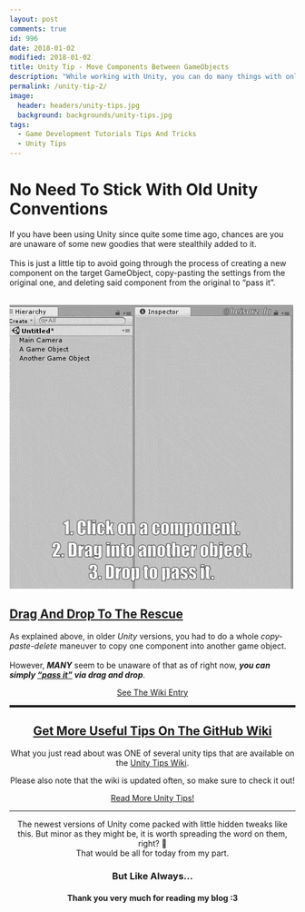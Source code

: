 ```yaml
---
layout: post
comments: true
id: 996
date: 2018-01-02
modified: 2018-01-02
title: Unity Tip - Move Components Between GameObjects
description: "While working with Unity, you can do many things with only the mouse, here is one good example of that."
permalink: /unity-tip-2/
image:
  header: headers/unity-tips.jpg
  background: backgrounds/unity-tips.jpg
tags:
  - Game Development Tutorials Tips And Tricks
  - Unity Tips  
---
```

<h1>No Need To Stick With Old Unity Conventions</h1>

<p>If you have been using Unity since quite some time ago, chances are you are unaware of some new goodies that were stealthily added to it.
<br><br>This is just a little tip to avoid going through the process of creating a new component on the target GameObject, copy-pasting the settings from the original one, and deleting said component from the original to &#8220;pass it&#8221;.</p>

<div class="row">
<!--LEFT-->
    <div class="column2">
        <a href="/images/posts/2017/12/Pass-Components-Between-GO-Text.gif" data-elementor-open-lightbox="default" target="_blank"><br />
                <img src="/images/posts/2017/12/Pass-Components-Between-GO-Text.gif" alt="" data-recalc-dims="1" /> </a>
    </div> 
    
<!--RIGHT-->
<div class="column2">
<h2> <a href="https://github.com/heisarzola/Unity-Tips/wiki/Move-Components-Between-GameObjects" target="_blank">Drag And Drop To The Rescue</a></h2>
  <p>As explained above, in older <em>Unity</em> versions, you had to do a whole<em> copy-paste-delete</em> maneuver to copy one component into another game object.
<br><br>However, <em><strong>MANY</strong></em> seem to be unaware of that as of right now, <em><strong>you can simply <a href="https://github.com/heisarzola/Unity-Tips/wiki/Move-Components-Between-GameObjects" target="_blank" rel="noopener">&#8220;pass it&#8221;</a> via drag and drop</strong></em>.</p>
<center><a href="https://github.com/heisarzola/Unity-Tips/wiki/Move-Components-Between-GameObjects" class="btn btn-info" target="_blank">See The Wiki Entry</a></center>
</div>
<!--END OF COLUMNS-->
</div>

<!------------------------------------------------------------------------------->
<!--------------------GET MORE USEFUL TIPS ON THE GITHUB WIKI-------------------->
<!------------------------------------------------------------------------------->

<center>

<hr style="border-top: dotted 3px;" />

<h2><a href="https://github.com/heisarzola/Unity-Tips/wiki" target="_blank" rel="noopener">Get More Useful Tips On The GitHub Wiki</a></h2>

<p style="text-align: center;">
  What you just read about was ONE of several unity tips that are available on the <a href="https://github.com/heisarzola/Unity-Tips/wiki" target="_blank" rel="noopener">Unity Tips Wiki</a>.
</p>

<p style="text-align: center;">
  Please also note that the wiki is updated often, so make sure to check it out!
</p>

<a href="https://github.com/heisarzola/Unity-Tips/wiki" class="btn btn-sucess" target="_blank">Read More Unity Tips!</a>


<!------------------------------------------------------------------------------->
<!----------------------------------FINAL WORDS---------------------------------->
<!------------------------------------------------------------------------------->

<hr>

<p>The newest versions of Unity come packed with little hidden tweaks like this. But minor as they might be, it is worth spreading the word on them, right? 🙂
<br>That would be all for today from my part.</p>

<h3>But Like Always…</h3>

<h4>Thank you very much for reading my blog :3</h4>

<!------------------------------------------------------------------------------->
<!--GAME_DEV-->